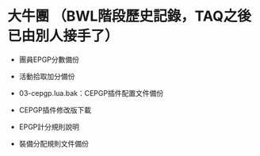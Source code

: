 # 大牛團 （BWL階段歷史記錄，TAQ之後已由別人接手了）

* 團員EPGP分數備份

* 活動拾取加分備份

* 03-cepgp.lua.bak：CEPGP插件配置文件備份

* CEPGP插件修改版下載

* EPGP計分規則說明

* 裝備分配規則文件備份


